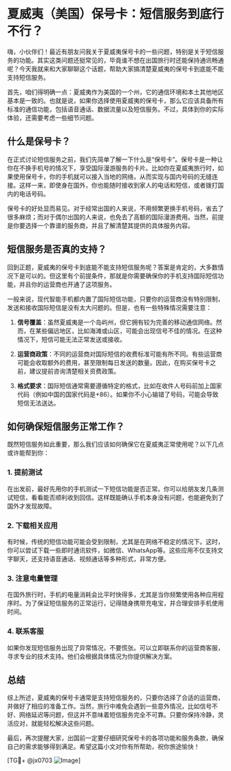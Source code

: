 # 夏威夷（美国）保号卡：短信服务到底行不行？

嗨，小伙伴们！最近有朋友问我关于夏威夷保号卡的一些问题，特别是关于短信服务的功能。其实这类问题还挺常见的，毕竟谁不想在出国旅行时还能保持通讯畅通呢？今天我就来和大家聊聊这个话题，帮助大家搞清楚夏威夷的保号卡到底能不能支持短信服务。

首先，咱们得明确一点：夏威夷作为美国的一个州，它的通信环境和本土其他地区基本是一致的。也就是说，如果你选择使用夏威夷的保号卡，那么它应该具备所有标准的通信功能，包括语音通话、数据流量以及短信服务。不过，具体到你的实际体验，还需要考虑一些细节问题。

## 什么是保号卡？

在正式讨论短信服务之前，我们先简单了解一下什么是“保号卡”。保号卡是一种让你在不换手机号的情况下，享受国际漫游服务的卡片。比如你在夏威夷旅行时，如果使用保号卡，你的手机就可以接入当地的网络，从而实现与国内号码的无缝连接。这样一来，即使身在国外，你也能随时接收到家人的电话和短信，或者拨打国内的电话号码。

保号卡的好处显而易见。对于经常出国的人来说，不用频繁更换手机号码，省去了很多麻烦；而对于偶尔出国的人来说，也免去了高额的国际漫游费用。当然，前提是你要选择一个靠谱的服务商，并且了解清楚其提供的具体服务内容。

## 短信服务是否真的支持？

回到正题，夏威夷的保号卡到底能不能支持短信服务呢？答案是肯定的，大多数情况下是可以的。但这里有个前提条件，那就是你需要确保你的手机支持国际短信功能，并且你的运营商也开通了这项服务。

一般来说，现代智能手机都内置了国际短信功能，只要你的运营商没有特别限制，发送和接收国际短信是没有太大问题的。但是，也有一些特殊情况需要注意：

1. **信号覆盖**：虽然夏威夷是一个岛屿州，但它拥有较为完善的移动通信网络。然而，在某些偏远地区，比如海滩或山区，可能会出现信号不佳的情况。在这种情况下，短信可能无法正常发送或接收。

2. **运营商政策**：不同的运营商对国际短信的收费标准可能有所不同。有些运营商可能会收取额外的费用，甚至限制每日发送的数量。因此，在购买保号卡之前，建议提前咨询清楚相关资费政策。

3. **格式要求**：国际短信通常需要遵循特定的格式，比如在收件人号码前加上国家代码（例如中国的国家代码是+86）。如果你不小心输错了号码，可能会导致短信无法送达。

## 如何确保短信服务正常工作？

既然短信服务如此重要，那么我们应该如何确保它在夏威夷正常使用呢？以下几点或许能帮到你：

### 1. 提前测试

在出发前，最好先用你的手机测试一下短信功能是否正常。你可以给朋友发几条测试短信，看看能否顺利收到回信。这样既能确认手机本身没有问题，也能避免到了国外才发现故障。

### 2. 下载相关应用

有时候，传统的短信功能可能会受到限制，尤其是在网络不稳定的情况下。这时，你可以尝试下载一些即时通讯软件，如微信、WhatsApp等。这些应用不仅支持文字聊天，还支持语音通话、视频通话等多种形式，非常方便。

### 3. 注意电量管理

在国外旅行时，手机的电量消耗会比平时快得多，尤其是当你频繁使用各种应用程序时。为了保证短信服务的正常运行，记得随身携带充电宝，并合理安排手机使用时间。

### 4. 联系客服

如果你发现短信服务出现了异常情况，不要慌张。可以立即联系你的运营商客服，寻求专业的技术支持。他们会根据具体情况为你提供解决方案。

## 总结

综上所述，夏威夷的保号卡通常是支持短信服务的，只要你选择了合适的运营商，并做好了相应的准备工作。当然，旅行中难免会遇到一些意外情况，比如信号不好、网络延迟等问题，但这并不意味着短信服务完全不可靠。只要你保持冷静，灵活应对，就能轻松解决这些问题。

最后，再次提醒大家，出国前一定要仔细研究保号卡的各项功能和服务条款，确保自己的需求能够得到满足。希望这篇小文对你有所帮助，祝你旅途愉快！

[TG💪+ @jx0703 ![Image](https://github.com/user-attachments/assets/dbca1d08-cadb-493c-b0ec-ad6f7a83f270)]